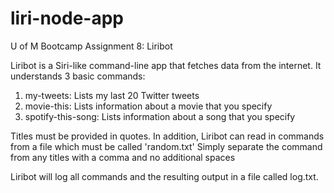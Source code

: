 # liri-node-app
U of M Bootcamp Assignment 8: Liribot

Liribot is a Siri-like command-line app that fetches data from the internet.  It understands 3 basic commands:

1) my-tweets: Lists my last 20 Twitter tweets
2) movie-this: Lists information about a movie that you specify
3) spotify-this-song: Lists information about a song that you specify

Titles must be provided in quotes.  In addition, Liribot can read in commands from a file which must be called 'random.txt'
Simply separate the command from any titles with a comma and no additional spaces

Liribot will log all commands and the resulting output in a file called log.txt.
